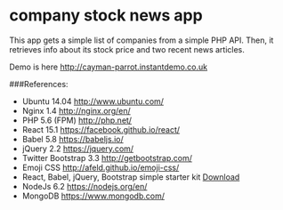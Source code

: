 # company stock news app
This app gets a simple list of companies from a simple PHP API. Then, it retrieves info about its stock price and two recent news articles.

Demo is here http://cayman-parrot.instantdemo.co.uk

###References:
- Ubuntu 14.04 http://www.ubuntu.com/
- Nginx 1.4 http://nginx.org/en/
- PHP 5.6 (FPM) http://php.net/
- React 15.1  https://facebook.github.io/react/
- Babel 5.8  https://babeljs.io/
- jQuery 2.2 https://jquery.com/
- Twitter Bootstrap 3.3 http://getbootstrap.com/
- Emoji CSS http://afeld.github.io/emoji-css/
- React, Babel, jQuery, Bootstrap simple starter kit [Download](https://facebook.github.io/react/downloads/react-15.1.0.zip)
- NodeJs 6.2 https://nodejs.org/en/
- MongoDB https://www.mongodb.com/
